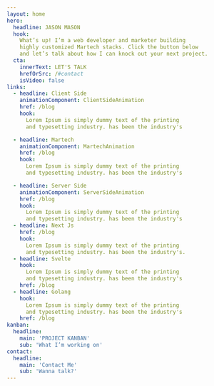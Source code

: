 ```yaml
---
layout: home
hero:
  headline: JASON MASON
  hook: 
    What’s up! I’m a web developer and marketer building
    highly customized Martech stacks. Click the button below
    and let’s talk about how I can knock out your next project.
  cta:
    innerText: LET'S TALK
    hrefOrSrc: /#contact
    isVideo: false
links:
  - headline: Client Side
    animationComponent: ClientSideAnimation 
    href: /blog
    hook:
      Lorem Ipsum is simply dummy text of the printing 
      and typesetting industry. has been the industry's 

  - headline: Martech
    animationComponent: MartechAnimation
    href: /blog
    hook:
      Lorem Ipsum is simply dummy text of the printing 
      and typesetting industry. has been the industry's 

  - headline: Server Side
    animationComponent: ServerSideAnimation
    href: /blog
    hook:
      Lorem Ipsum is simply dummy text of the printing 
      and typesetting industry. has been the industry's 
  - headline: Next Js
    href: /blog
    hook:
      Lorem Ipsum is simply dummy text of the printing 
      and typesetting industry. has been the industry's. 
  - headline: Svelte 
    hook:
      Lorem Ipsum is simply dummy text of the printing 
      and typesetting industry. has been the industry's 
    href: /blog
  - headline: Golang 
    hook:
      Lorem Ipsum is simply dummy text of the printing 
      and typesetting industry. has been the industry's 
    href: /blog
kanban:
  headline:
    main: 'PROJECT KANBAN'
    sub: 'What I’m working on'
contact:
  headline:
    main: 'Contact Me'
    sub: 'Wanna talk?'
---
```

